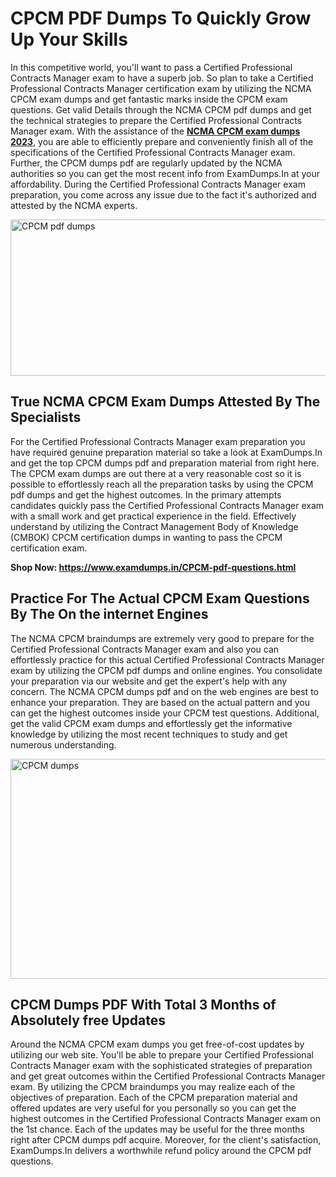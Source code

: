 <h1><strong>CPCM PDF Dumps To Quickly Grow Up Your Skills</strong></h1>
<p>In this competitive world, you'll want to pass a Certified Professional Contracts Manager exam to have a superb job. So plan to take a Certified Professional Contracts Manager certification exam by utilizing the NCMA CPCM exam dumps and get fantastic marks inside the CPCM exam questions. Get valid Details through the NCMA CPCM pdf dumps and get the technical strategies to prepare the Certified Professional Contracts Manager exam. With the assistance of the <strong><a href="https://www.examdumps.in/CPCM-pdf-questions.html">NCMA CPCM exam dumps 2023</a></strong>, you are able to efficiently prepare and conveniently finish all of the specifications of the Certified Professional Contracts Manager exam. Further, the CPCM dumps pdf are regularly updated by the NCMA authorities so you can get the most recent info from ExamDumps.In at your affordability. During the Certified Professional Contracts Manager exam preparation, you come across any issue due to the fact it's authorized and attested by the NCMA experts.</p>
<p><img src="https://i.ibb.co/zxJwW90/Copy-of-Online-Classes-Twitter-header-post-Made-with-Poster-My-Wall-1.png" alt="CPCM pdf dumps" width="750" height="250" /></p>
<h2><strong>True NCMA CPCM Exam Dumps Attested By The Specialists</strong></h2>
<p>For the Certified Professional Contracts Manager exam preparation you have required genuine preparation material so take a look at ExamDumps.In and get the top CPCM dumps pdf and preparation material from right here. The CPCM exam dumps are out there at a very reasonable cost so it is possible to effortlessly reach all the preparation tasks by using the CPCM pdf dumps and get the highest outcomes. In the primary attempts candidates quickly pass the Certified Professional Contracts Manager exam with a small work and get practical experience in the field. Effectively understand by utilizing the Contract Management Body of Knowledge (CMBOK) CPCM certification dumps in wanting to pass the CPCM certification exam.</p>
<p><strong>Shop Now:&nbsp;<a href="https://www.examdumps.in/CPCM-pdf-questions.html">https://www.examdumps.in/CPCM-pdf-questions.html</a></strong></p>
<h2><strong>Practice For The Actual CPCM Exam Questions By The On the internet Engines</strong></h2>
<p>The NCMA CPCM braindumps are extremely very good to prepare for the Certified Professional Contracts Manager exam and also you can effortlessly practice for this actual Certified Professional Contracts Manager exam by utilizing the CPCM pdf dumps and online engines. You consolidate your preparation via our website and get the expert's help with any concern. The NCMA CPCM dumps pdf and on the web engines are best to enhance your preparation. They are based on the actual pattern and you can get the highest outcomes inside your CPCM test questions. Additional, get the valid CPCM exam dumps and effortlessly get the informative knowledge by utilizing the most recent techniques to study and get numerous understanding.</p>
<p><a href="https://www.examdumps.in/CPCM-pdf-questions.html"><img src="https://i.ibb.co/QkNtdwY/Copy-of-Zoom-Online-Classes-Facebook-Share-Po-Made-with-Poster-My-Wall-1.jpg" alt="CPCM dumps" width="670" height="352" /></a></p>
<h2><strong>CPCM Dumps PDF With Total 3 Months of Absolutely free Updates</strong></h2>
<p>Around the NCMA CPCM exam dumps you get free-of-cost updates by utilizing our web site. You'll be able to prepare your Certified Professional Contracts Manager exam with the sophisticated strategies of preparation and get great outcomes within the Certified Professional Contracts Manager exam. By utilizing the CPCM braindumps you may realize each of the objectives of preparation. Each of the CPCM preparation material and offered updates are very useful for you personally so you can get the highest outcomes in the Certified Professional Contracts Manager exam on the 1st chance. Each of the updates may be useful for the three months right after CPCM dumps pdf acquire. Moreover, for the client's satisfaction, ExamDumps.In delivers a worthwhile refund policy around the CPCM pdf questions.</p>
